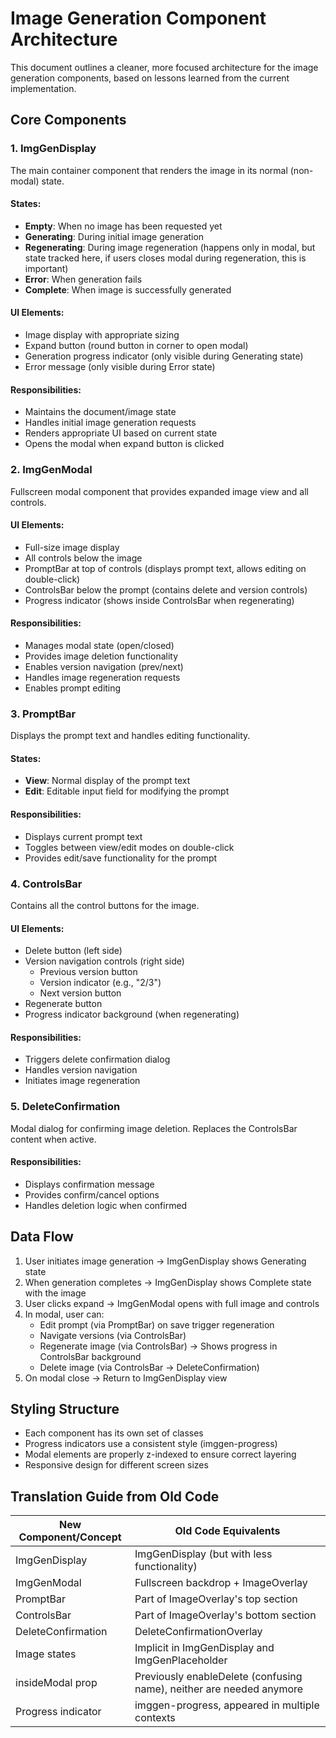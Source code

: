 # Image Generation Component Architecture

This document outlines a cleaner, more focused architecture for the image generation components, based on lessons learned from the current implementation.

## Core Components

### 1. ImgGenDisplay

The main container component that renders the image in its normal (non-modal) state.

#### States:
- **Empty**: When no image has been requested yet
- **Generating**: During initial image generation
- **Regenerating**: During image regeneration (happens only in modal, but state tracked here, if users closes modal during regeneration, this is important)
- **Error**: When generation fails
- **Complete**: When image is successfully generated

#### UI Elements:
- Image display with appropriate sizing
- Expand button (round button in corner to open modal)
- Generation progress indicator (only visible during Generating state)
- Error message (only visible during Error state)

#### Responsibilities:
- Maintains the document/image state
- Handles initial image generation requests
- Renders appropriate UI based on current state
- Opens the modal when expand button is clicked

### 2. ImgGenModal

Fullscreen modal component that provides expanded image view and all controls.

#### UI Elements:
- Full-size image display
- All controls below the image
- PromptBar at top of controls (displays prompt text, allows editing on double-click)
- ControlsBar below the prompt (contains delete and version controls)
- Progress indicator (shows inside ControlsBar when regenerating)

#### Responsibilities:
- Manages modal state (open/closed)
- Provides image deletion functionality
- Enables version navigation (prev/next)
- Handles image regeneration requests
- Enables prompt editing

### 3. PromptBar

Displays the prompt text and handles editing functionality.

#### States:
- **View**: Normal display of the prompt text
- **Edit**: Editable input field for modifying the prompt

#### Responsibilities:
- Displays current prompt text
- Toggles between view/edit modes on double-click
- Provides edit/save functionality for the prompt

### 4. ControlsBar

Contains all the control buttons for the image.

#### UI Elements:
- Delete button (left side)
- Version navigation controls (right side)
  - Previous version button
  - Version indicator (e.g., "2/3")
  - Next version button
- Regenerate button
- Progress indicator background (when regenerating)

#### Responsibilities:
- Triggers delete confirmation dialog
- Handles version navigation
- Initiates image regeneration

### 5. DeleteConfirmation

Modal dialog for confirming image deletion. Replaces the ControlsBar content when active.

#### Responsibilities:
- Displays confirmation message
- Provides confirm/cancel options
- Handles deletion logic when confirmed

## Data Flow

1. User initiates image generation → ImgGenDisplay shows Generating state
2. When generation completes → ImgGenDisplay shows Complete state with the image
3. User clicks expand → ImgGenModal opens with full image and controls
4. In modal, user can:
   - Edit prompt (via PromptBar) on save trigger regeneration
   - Navigate versions (via ControlsBar)
   - Regenerate image (via ControlsBar) → Shows progress in ControlsBar background
   - Delete image (via ControlsBar → DeleteConfirmation)
5. On modal close → Return to ImgGenDisplay view

## Styling Structure

- Each component has its own set of classes
- Progress indicators use a consistent style (imggen-progress)
- Modal elements are properly z-indexed to ensure correct layering
- Responsive design for different screen sizes

## Translation Guide from Old Code

| New Component/Concept | Old Code Equivalents |
|------------------------|----------------------|
| ImgGenDisplay | ImgGenDisplay (but with less functionality) |
| ImgGenModal | Fullscreen backdrop + ImageOverlay |
| PromptBar | Part of ImageOverlay's top section |
| ControlsBar | Part of ImageOverlay's bottom section |
| DeleteConfirmation | DeleteConfirmationOverlay |
| Image states | Implicit in ImgGenDisplay and ImgGenPlaceholder |
| insideModal prop | Previously enableDelete (confusing name), neither are needed anymore |
| Progress indicator | imggen-progress, appeared in multiple contexts |
